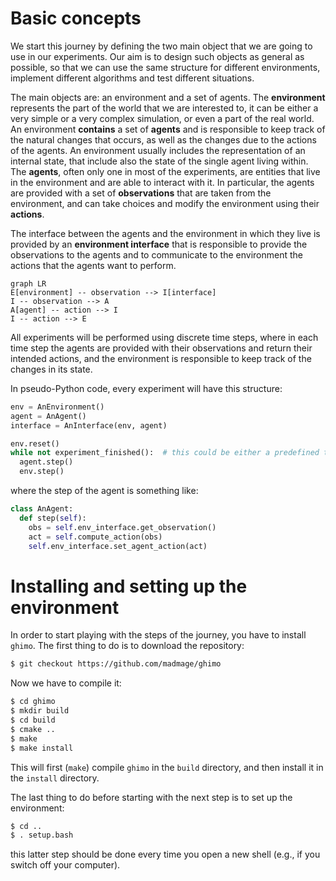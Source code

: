 # Basic concepts

We start this journey by defining the two main object that we are going to use
in our experiments. Our aim is to design such objects as general as possible,
so that we can use the same structure for different environments, implement different
algorithms and test different situations.

The main objects are: an environment and a set of agents.
The **environment** represents the part of the world that we are interested to,
it can be either a very simple or a very complex simulation, or even a part
of the real world. An environment **contains** a set of **agents** and is
responsible to keep track of the natural changes that occurs, as well as the
changes due to the actions of the agents. An environment usually includes the
representation of an internal state, that include also the state of the single
agent living within.
The **agents**, often only one in most of the experiments, are entities that
live in the environment and are able to interact with it. In particular, the
agents are provided with a set of **observations** that are taken from the environment,
and can take choices and modify the environment using their **actions**.

The interface between the agents and the environment in which they live is provided
by an **environment interface** that is responsible to provide the observations
to the agents and to communicate to the environment the actions that the agents
want to perform.

```mermaid
graph LR
E[environment] -- observation --> I[interface]
I -- observation --> A
A[agent] -- action --> I
I -- action --> E
```

All experiments will be performed using discrete time steps, where in each time
step the agents are provided with their observations and return their intended
actions, and the environment is responsible to keep track of the changes in its
state.

In pseudo-Python code, every experiment will have this structure:

```python
env = AnEnvironment()
agent = AnAgent()
interface = AnInterface(env, agent)

env.reset()
while not experiment_finished():  # this could be either a predefined time or will stop if a particular condition is met
  agent.step()
  env.step()
```

where the step of the agent is something like:
```python
class AnAgent:
  def step(self):
    obs = self.env_interface.get_observation()
    act = self.compute_action(obs)
    self.env_interface.set_agent_action(act)
```


# Installing and setting up the environment

In order to start playing with the steps of the journey, you have to install
`ghimo`. The first thing to do is to download the repository:

```bash
$ git checkout https://github.com/madmage/ghimo
```

Now we have to compile it:

```bash
$ cd ghimo
$ mkdir build
$ cd build
$ cmake ..
$ make
$ make install
```

This will first (`make`) compile `ghimo` in the `build` directory, and then
install it in the `install` directory.

The last thing to do before starting with the next step is to set up the
environment:

```bash
$ cd ..
$ . setup.bash
```

this latter step should be done every time you open a new shell (e.g., if
you switch off your computer).
